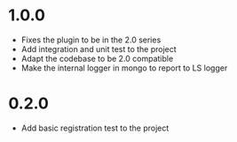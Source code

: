# 1.0.0
  - Fixes the plugin to be in the 2.0 series
  - Add integration and unit test to the project
  - Adapt the codebase to be 2.0 compatible
  - Make the internal logger in mongo to report to LS logger

# 0.2.0
  - Add basic registration test to the project
